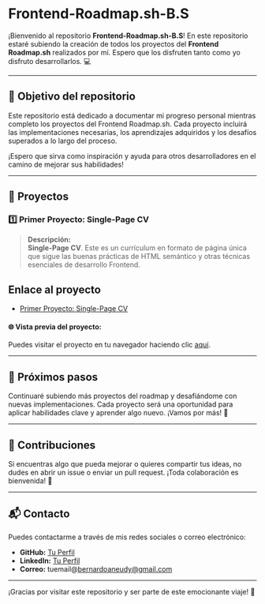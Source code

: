 # Frontend-Roadmap.sh-B.S 

¡Bienvenido al repositorio **Frontend-Roadmap.sh-B.S**! En este repositorio estaré subiendo la creación de todos los proyectos del **Frontend Roadmap.sh** realizados por mí. Espero que los disfruten tanto como yo disfruto desarrollarlos. 💻

---

## 📌 Objetivo del repositorio

Este repositorio está dedicado a documentar mi progreso personal mientras completo los proyectos del Frontend Roadmap.sh. Cada proyecto incluirá las implementaciones necesarias, los aprendizajes adquiridos y los desafíos superados a lo largo del proceso. 

¡Espero que sirva como inspiración y ayuda para otros desarrolladores en el camino de mejorar sus habilidades!

---

## 🌟 Proyectos

### 1️⃣ **Primer Proyecto: Single-Page CV**
> **Descripción:**  
 **Single-Page CV**. Este es un currículum en formato de página única que sigue las buenas prácticas de HTML semántico y otras técnicas esenciales de desarrollo Frontend.

 ## Enlace al proyecto
- [Primer Proyecto: Single-Page CV](./Single-Page-CV/README.md)

#### 🌐 **Vista previa del proyecto:**
Puedes visitar el proyecto en tu navegador haciendo clic [aquí](#).



---

## 📖 Próximos pasos

Continuaré subiendo más proyectos del roadmap y desafiándome con nuevas implementaciones. Cada proyecto será una oportunidad para aplicar habilidades clave y aprender algo nuevo. ¡Vamos por más! 🎯

---

## 🤝 Contribuciones

Si encuentras algo que pueda mejorar o quieres compartir tus ideas, no dudes en abrir un issue o enviar un pull request. ¡Toda colaboración es bienvenida! 🙌

---

## 📬 Contacto

Puedes contactarme a través de mis redes sociales o correo electrónico:
- **GitHub:** [Tu Perfil]([#](https://www.github.com/Bernardosantossantos))
- **LinkedIn:** [Tu Perfil]([#](https://www.linkedin.com/in/bernardo-a-santos-santos-59985b1a2/))
- **Correo:** tuemail@bernardoaneudy@gmail.com

---

¡Gracias por visitar este repositorio y ser parte de este emocionante viaje! 🚀